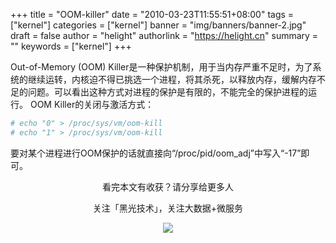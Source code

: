 +++
title = "OOM-killer"
date = "2010-03-23T11:55:51+08:00"
tags = ["kernel"]
categories = ["kernel"]
banner = "img/banners/banner-2.jpg"
draft = false
author = "helight"
authorlink = "https://helight.cn"
summary = ""
keywords = ["kernel"]
+++

Out-of-Memory (OOM) Killer是一种保护机制，用于当内存严重不足时，为了系统的继续运转，内核迫不得已挑选一个进程，将其杀死，以释放内存，缓解内存不足的问题。可以看出这种方式对进程的保护是有限的，不能完全的保护进程的运行。
OOM Killer的关闭与激活方式：
<!--more-->
``` sh
# echo "0" > /proc/sys/vm/oom-kill
# echo "1" > /proc/sys/vm/oom-kill
```
要对某个进程进行OOM保护的话就直接向“/proc/pid/oom_adj”中写入“-17”即可。

<center>
看完本文有收获？请分享给更多人<br>

关注「黑光技术」，关注大数据+微服务<br>

![](/img/qrcode_helight_tech.jpg)
</center>
